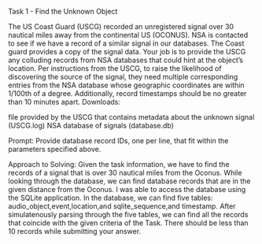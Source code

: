 Task 1 - Find the Unknown Object

The US Coast Guard (USCG) recorded an unregistered signal over 30 nautical miles away from the continental US (OCONUS). NSA is contacted to see if we have a record of a similar signal in our databases. 
The Coast guard provides a copy of the signal data. Your job is to provide the USCG any colluding records from NSA databases that could hint at the object’s location.
Per instructions from the USCG, to raise the likelihood of discovering the source of the signal, they need multiple corresponding entries from the NSA database whose geographic coordinates are within 1/100th of a degree. 
Additionally, record timestamps should be no greater than 10 minutes apart.
Downloads:

file provided by the USCG that contains metadata about the unknown signal (USCG.log)
NSA database of signals (database.db)

Prompt:
Provide database record IDs, one per line, that fit within the parameters specified above.

Approach to Solving: 
Given the task information, we have to find the records of a signal that is over 30 nautical miles from the Oconus. While looking through the database, we can find database records that are in the given distance from the Oconus. I was able to access the database using the SQLite application. In the database, we can find five tables: audio_object,event,location,and sqlite_sequence,and timestamp. 
After simulatenously parsing through the five tables, we can find all the records that coincide with the given criteria of the Task. There should be less than 10 records while submitting your answer. 
